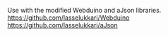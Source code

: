 Use with the modified Webduino and aJson libraries.
https://github.com/lasselukkari/Webduino
https://github.com/lasselukkari/aJson
